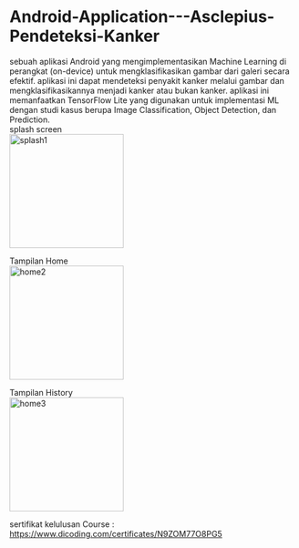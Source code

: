 # Android-Application---Asclepius-Pendeteksi-Kanker

sebuah aplikasi Android yang mengimplementasikan Machine Learning di perangkat (on-device) untuk mengklasifikasikan gambar dari galeri secara efektif. aplikasi ini dapat mendeteksi penyakit kanker melalui gambar dan mengklasifikasikannya menjadi kanker atau bukan kanker. aplikasi ini memanfaatkan TensorFlow Lite yang digunakan untuk implementasi ML dengan studi kasus berupa Image Classification, Object Detection, dan Prediction.<br>
splash screen<br>
<img src="https://github.com/rivanansar/Android-Application---Asclepius-Pendeteksi-Kanker/assets/122036556/da429aca-14c3-4321-90ee-07cbf4b1fd20" alt="splash1" width="200"/>

Tampilan Home<br>
<img src="https://github.com/rivanansar/Android-Application---Asclepius-Pendeteksi-Kanker/assets/122036556/4b5c9e8f-83d5-4c60-a2f5-aad6502d23d3" alt="home2" width="200"/>

Tampilan History<br>
<img src="https://github.com/rivanansar/Android-Application---Asclepius-Pendeteksi-Kanker/assets/122036556/fbe150cd-7a85-4cda-8da0-724d498d83a4" alt="home3" width="200"/>


sertifikat kelulusan Course : https://www.dicoding.com/certificates/N9ZOM77O8PG5
